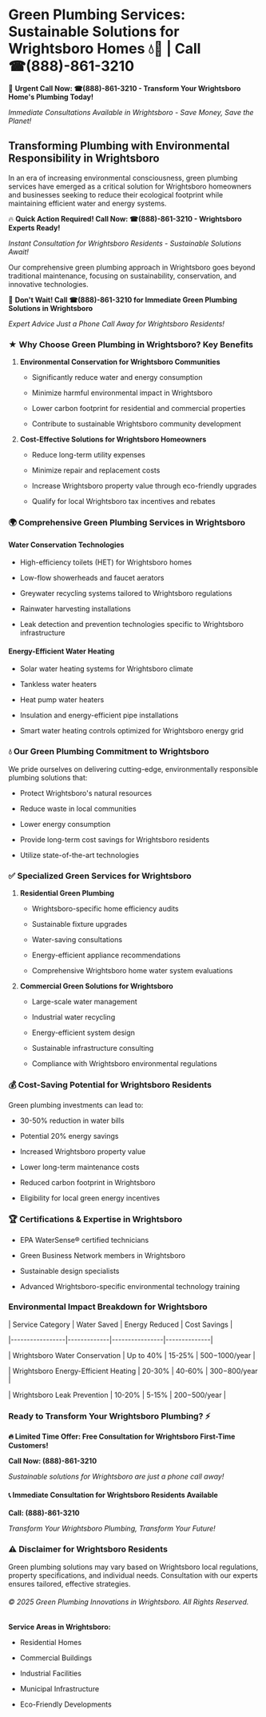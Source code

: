 # Green Plumbing Services: Sustainable Solutions for Wrightsboro Homes 💧🌿 | Call ☎(888)-861-3210

🚨 **Urgent Call Now: ☎(888)-861-3210 - Transform Your Wrightsboro Home's Plumbing Today!**
*Immediate Consultations Available in Wrightsboro - Save Money, Save the Planet!*

## Transforming Plumbing with Environmental Responsibility in Wrightsboro

In an era of increasing environmental consciousness, green plumbing services have emerged as a critical solution for Wrightsboro homeowners and businesses seeking to reduce their ecological footprint while maintaining efficient water and energy systems. 

🔥 **Quick Action Required! Call Now: ☎(888)-861-3210 - Wrightsboro Experts Ready!**
*Instant Consultation for Wrightsboro Residents - Sustainable Solutions Await!*

Our comprehensive green plumbing approach in Wrightsboro goes beyond traditional maintenance, focusing on sustainability, conservation, and innovative technologies.

🚨 **Don't Wait! Call ☎(888)-861-3210 for Immediate Green Plumbing Solutions in Wrightsboro**
*Expert Advice Just a Phone Call Away for Wrightsboro Residents!*

### ★ Why Choose Green Plumbing in Wrightsboro? Key Benefits

1. **Environmental Conservation for Wrightsboro Communities** 
   - Significantly reduce water and energy consumption
   - Minimize harmful environmental impact in Wrightsboro
   - Lower carbon footprint for residential and commercial properties
   - Contribute to sustainable Wrightsboro community development

2. **Cost-Effective Solutions for Wrightsboro Homeowners** 
   - Reduce long-term utility expenses
   - Minimize repair and replacement costs
   - Increase Wrightsboro property value through eco-friendly upgrades
   - Qualify for local Wrightsboro tax incentives and rebates

### 🌍 Comprehensive Green Plumbing Services in Wrightsboro

#### Water Conservation Technologies
- High-efficiency toilets (HET) for Wrightsboro homes
- Low-flow showerheads and faucet aerators
- Greywater recycling systems tailored to Wrightsboro regulations
- Rainwater harvesting installations
- Leak detection and prevention technologies specific to Wrightsboro infrastructure

#### Energy-Efficient Water Heating
- Solar water heating systems for Wrightsboro climate
- Tankless water heaters
- Heat pump water heaters
- Insulation and energy-efficient pipe installations
- Smart water heating controls optimized for Wrightsboro energy grid

### 💧 Our Green Plumbing Commitment to Wrightsboro

We pride ourselves on delivering cutting-edge, environmentally responsible plumbing solutions that:
- Protect Wrightsboro's natural resources
- Reduce waste in local communities
- Lower energy consumption
- Provide long-term cost savings for Wrightsboro residents
- Utilize state-of-the-art technologies

### ✅ Specialized Green Services for Wrightsboro

1. **Residential Green Plumbing**
   - Wrightsboro-specific home efficiency audits
   - Sustainable fixture upgrades
   - Water-saving consultations
   - Energy-efficient appliance recommendations
   - Comprehensive Wrightsboro home water system evaluations

2. **Commercial Green Solutions for Wrightsboro**
   - Large-scale water management
   - Industrial water recycling
   - Energy-efficient system design
   - Sustainable infrastructure consulting
   - Compliance with Wrightsboro environmental regulations

### 💰 Cost-Saving Potential for Wrightsboro Residents

Green plumbing investments can lead to:
- 30-50% reduction in water bills
- Potential 20% energy savings
- Increased Wrightsboro property value
- Lower long-term maintenance costs
- Reduced carbon footprint in Wrightsboro
- Eligibility for local green energy incentives

### 🏆 Certifications & Expertise in Wrightsboro

- EPA WaterSense® certified technicians
- Green Business Network members in Wrightsboro
- Sustainable design specialists
- Advanced Wrightsboro-specific environmental technology training

### Environmental Impact Breakdown for Wrightsboro

| Service Category | Water Saved | Energy Reduced | Cost Savings |
|-----------------|-------------|----------------|--------------|
| Wrightsboro Water Conservation | Up to 40% | 15-25% | $500-$1000/year |
| Wrightsboro Energy-Efficient Heating | 20-30% | 40-60% | $300-$800/year |
| Wrightsboro Leak Prevention | 10-20% | 5-15% | $200-$500/year |

### Ready to Transform Your Wrightsboro Plumbing? ⚡

**🔥 Limited Time Offer: Free Consultation for Wrightsboro First-Time Customers!**

**Call Now: (888)-861-3210**
*Sustainable solutions for Wrightsboro are just a phone call away!*

#### 📞 Immediate Consultation for Wrightsboro Residents Available

**Call: (888)-861-3210**
*Transform Your Wrightsboro Plumbing, Transform Your Future!*

### ⚠️ Disclaimer for Wrightsboro Residents

Green plumbing solutions may vary based on Wrightsboro local regulations, property specifications, and individual needs. Consultation with our experts ensures tailored, effective strategies.

###### © 2025 Green Plumbing Innovations in Wrightsboro. All Rights Reserved.

**Service Areas in Wrightsboro:** 
- Residential Homes
- Commercial Buildings
- Industrial Facilities
- Municipal Infrastructure
- Eco-Friendly Developments